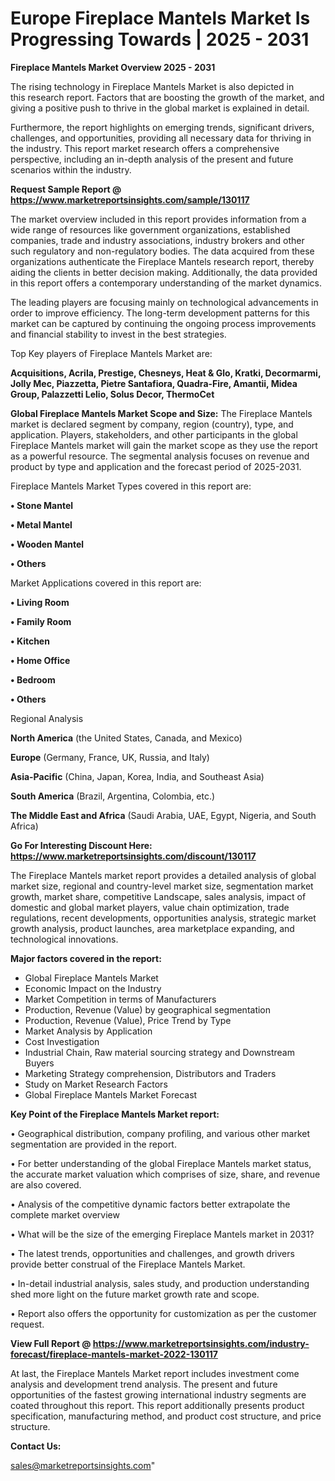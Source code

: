 # Europe Fireplace Mantels Market Is Progressing Towards | 2025 - 2031

<Strong> Fireplace Mantels Market Overview 2025 - 2031</strong>

The rising technology in Fireplace Mantels Market is also depicted in this research report. Factors that are boosting the growth of the market, and giving a positive push to thrive in the global market is explained in detail.

Furthermore, the report highlights on emerging trends, significant drivers, challenges, and opportunities, providing all necessary data for thriving in the industry. This report market research offers a comprehensive perspective, including an in-depth analysis of the present and future scenarios within the industry.

<strong>Request Sample Report @ <a href=https://www.marketreportsinsights.com/sample/130117>https://www.marketreportsinsights.com/sample/130117</a></strong>

The market overview included in this report provides information from a wide range of resources like government organizations, established companies, trade and industry associations, industry brokers and other such regulatory and non-regulatory bodies. The data acquired from these organizations authenticate the Fireplace Mantels research report, thereby aiding the clients in better decision making. Additionally, the data provided in this report offers a contemporary understanding of the market dynamics.

The leading players are focusing mainly on technological advancements in order to improve efficiency. The long-term development patterns for this market can be captured by continuing the ongoing process improvements and financial stability to invest in the best strategies.

Top Key players of Fireplace Mantels Market are:

<strong>Acquisitions, Acrila, Prestige, Chesneys, Heat & Glo, Kratki, Decormarmi, Jolly Mec, Piazzetta, Pietre Santafiora, Quadra-Fire, Amantii, Midea Group, Palazzetti Lelio, Solus Decor, ThermoCet</strong>

<strong><b>Global Fireplace Mantels Market Scope and Size:</b></strong>
The Fireplace Mantels market is declared segment by company, region (country), type, and application. Players, stakeholders, and other participants in the global Fireplace Mantels market will gain the market scope as they use the report as a powerful resource. The segmental analysis focuses on revenue and product by type and application and the forecast period of 2025-2031.

Fireplace Mantels Market Types covered in this report are:

<strong>• Stone Mantel

• Metal Mantel

• Wooden Mantel

• Others</strong>

Market Applications covered in this report are:

<strong>• Living Room

• Family Room

• Kitchen

• Home Office

• Bedroom

• Others</strong> 

Regional Analysis

<strong>North America</strong> (the United States, Canada, and Mexico)

<strong>Europe</strong> (Germany, France, UK, Russia, and Italy)

<strong>Asia-Pacific</strong> (China, Japan, Korea, India, and Southeast Asia)

<strong>South America</strong> (Brazil, Argentina, Colombia, etc.)

<strong>The Middle East and Africa</strong> (Saudi Arabia, UAE, Egypt, Nigeria, and South Africa)

<strong>Go For Interesting Discount Here: <a href=https://www.marketreportsinsights.com/discount/130117>https://www.marketreportsinsights.com/discount/130117</a></strong>

The Fireplace Mantels market report provides a detailed analysis of global market size, regional and country-level market size, segmentation market growth, market share, competitive Landscape, sales analysis, impact of domestic and global market players, value chain optimization, trade regulations, recent developments, opportunities analysis, strategic market growth analysis, product launches, area marketplace expanding, and technological innovations.

<strong><b>Major factors covered in the report:</b></strong>
<ul>
  <li>Global Fireplace Mantels Market </li>
  <li>Economic Impact on the Industry</li>
  <li>Market Competition in terms of Manufacturers</li>
  <li>Production, Revenue (Value) by geographical segmentation</li>
  <li>Production, Revenue (Value), Price Trend by Type</li>
  <li>Market Analysis by Application</li>
  <li>Cost Investigation</li>
  <li>Industrial Chain, Raw material sourcing strategy and Downstream Buyers</li>
  <li>Marketing Strategy comprehension, Distributors and Traders</li>
  <li>Study on Market Research Factors</li>
  <li>Global Fireplace Mantels Market Forecast</li>
</ul>

<strong><b>Key Point of the Fireplace Mantels Market report:</b></strong>

• Geographical distribution, company profiling, and various other market segmentation are provided in the report.

• For better understanding of the global Fireplace Mantels market status, the accurate market valuation which comprises of size, share, and revenue are also covered.

• Analysis of the competitive dynamic factors better extrapolate the complete market overview

• What will be the size of the emerging Fireplace Mantels market in 2031?

• The latest trends, opportunities and challenges, and growth drivers provide better construal of the Fireplace Mantels Market.

• In-detail industrial analysis, sales study, and production understanding shed more light on the future market growth rate and scope.

• Report also offers the opportunity for customization as per the customer request.

<strong><b>View Full Report @ <a href=https://www.marketreportsinsights.com/industry-forecast/fireplace-mantels-market-2022-130117>https://www.marketreportsinsights.com/industry-forecast/fireplace-mantels-market-2022-130117</a></b></strong>


At last, the Fireplace Mantels Market report includes investment come analysis and development trend analysis. The present and future opportunities of the fastest growing international industry segments are coated throughout this report. This report additionally presents product specification, manufacturing method, and product cost structure, and price structure.

<strong>Contact Us:</strong>

sales@marketreportsinsights.com"
